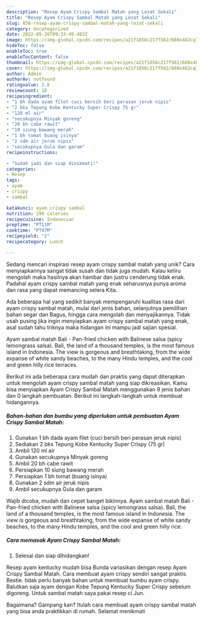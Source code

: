 ```yaml
---
description: "Resep Ayam Crispy Sambal Matah yang Lezat Sekali"
title: "Resep Ayam Crispy Sambal Matah yang Lezat Sekali"
slug: 858-resep-ayam-crispy-sambal-matah-yang-lezat-sekali
category: Uncategorized
date: 2022-05-26T09:33:49.483Z
image: https://img-global.cpcdn.com/recipes/a21f1858c217f562/680x482cq70/ayam-crispy-sambal-matah-foto-resep-utama.jpg
hideToc: false
enableToc: true
enableTocContent: false
thumbnail: https://img-global.cpcdn.com/recipes/a21f1858c217f562/680x482cq70/ayam-crispy-sambal-matah-foto-resep-utama.jpg
cover: https://img-global.cpcdn.com/recipes/a21f1858c217f562/680x482cq70/ayam-crispy-sambal-matah-foto-resep-utama.jpg
author: Admin
authorAv: notfound
ratingvalue: 3.8
reviewcount: 18
recipeingredient:
- "1 bh dada ayam filet cuci bersih beri perasan jeruk nipis"
- "2 bks Tepung Kobe Kentucky Super Crispy 75 gr"
- "120 ml air"
- "secukupnya Minyak goreng"
- "20 bh cabe rawit"
- "10 siung bawang merah"
- "1 bh tomat buang isinya"
- "2 sdm air jeruk nipis"
- "secukupnya Gula dan garam"
recipeinstructions:

- "Sudah jadi dan siap dinikmati!"
categories:
- Resep
tags:
- ayam
- crispy
- sambal

katakunci: ayam crispy sambal 
nutrition: 299 calories
recipecuisine: Indonesian
preptime: "PT11M"
cooktime: "PT47M"
recipeyield: "2"
recipecategory: Lunch

---
```





Sedang mencari inspirasi resep ayam crispy sambal matah yang unik? Cara menyiapkannya sangat tidak susah dan tidak juga mudah. Kalau keliru mengolah maka hasilnya akan hambar dan justru cenderung tidak enak. Padahal ayam crispy sambal matah yang enak seharusnya punya aroma dan rasa yang dapat memancing selera Kita.





Ada beberapa hal yang sedikit banyak mempengaruhi kualitas rasa dari ayam crispy sambal matah, mulai dari jenis bahan, selanjutnya pemilihan bahan segar dan Bagus, hingga cara mengolah dan menyajikannya. Tidak usah pusing jika ingin menyiapkan ayam crispy sambal matah yang enak,      asal sudah tahu triknya maka hidangan ini mampu jadi sajian spesial.














Ayam sambal matah Bali - Pan-fried chicken with Balinese salsa (spicy lemongrass salsa). Bali, the land of a thousand temples, is the most famous island in Indonesia. The view is gorgeous and breathtaking, from the wide expanse of white sandy beaches, to the many Hindu temples, and the cool and green hilly rice terraces.






Berikut ini ada beberapa cara mudah dan praktis yang dapat diterapkan untuk mengolah ayam crispy sambal matah yang siap dikreasikan. Kamu bisa menyiapkan Ayam Crispy Sambal Matah menggunakan 9 jenis bahan dan 0 langkah pembuatan. Berikut ini langkah-langkah untuk membuat hidangannya.

<!--inarticleads1-->

##### Bahan-bahan dan bumbu yang diperlukan untuk pembuatan Ayam Crispy Sambal Matah:

1. Gunakan 1 bh dada ayam filet (cuci bersih beri perasan jeruk nipis)
1. Sediakan 2 bks Tepung Kobe Kentucky Super Crispy (75 gr)
1. Ambil 120 ml air
1. Gunakan secukupnya Minyak goreng
1. Ambil 20 bh cabe rawit
1. Persiapkan 10 siung bawang merah
1. Persiapkan 1 bh tomat (buang isinya)
1. Gunakan 2 sdm air jeruk nipis
1. Ambil secukupnya Gula dan garam


Wajib dicoba, mudah dan cepet banget bikinnya. Ayam sambal matah Bali - Pan-fried chicken with Balinese salsa (spicy lemongrass salsa). Bali, the land of a thousand temples, is the most famous island in Indonesia. The view is gorgeous and breathtaking, from the wide expanse of white sandy beaches, to the many Hindu temples, and the cool and green hilly rice. 

<!--inarticleads2-->

##### Cara memasak Ayam Crispy Sambal Matah:


1. Selesai dan siap dihidangkan!

Resep ayam kentucky mudah bisa Bunda variasikan dengan resep Ayam Crispy Sambal Matah. Cara membuat ayam crispy sendiri sangat praktis. Bestie. tidak perlu banyak bahan untuk membuat bumbu ayam crispy. Balutkan saja ayam dengan Kobe Tepung Kentucky Super Crispy sebelum digoreng. Untuk sambal matah saya pakai resep ci Jun. 

Bagaimana? Gampang kan? Itulah cara membuat ayam crispy sambal matah yang bisa anda praktikkan di rumah. Selamat menikmati
